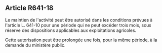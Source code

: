 Article R641-18
----
Le maintien de l'activité peut être autorisé dans les conditions prévues à
l'article L. 641-10 pour une période qui ne peut excéder trois mois, sous
réserve des dispositions applicables aux exploitations agricoles.

Cette autorisation peut être prolongée une fois, pour la même période, à la
demande du ministère public.
